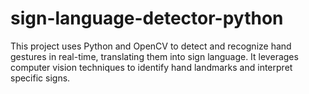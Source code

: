 # sign-language-detector-python

This project uses Python and OpenCV to detect and recognize hand gestures in real-time, translating them into sign language. It leverages computer vision techniques to identify hand landmarks and interpret specific signs.
